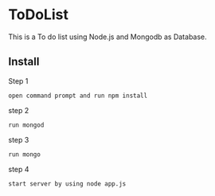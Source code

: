 # ToDoList
This is a To do list using Node.js and Mongodb as Database.

## Install

Step 1
```
open command prompt and run npm install
```

step 2
```
run mongod
```

step 3 
```
run mongo
```

step 4
```
start server by using node app.js 
```

